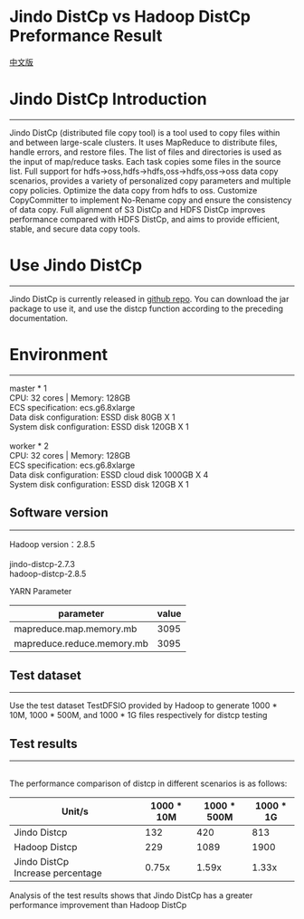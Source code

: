 # Jindo DistCp vs Hadoop DistCp Preformance Result
[中文版](jindo_distcp_vs_hadoop_distcp.md)
<a name="3baNh"></a>
# Jindo DistCp Introduction

---

Jindo DistCp (distributed file copy tool) is a tool used to copy files within and between large-scale clusters. It uses MapReduce to distribute files, handle errors, and restore files. The list of files and directories is used as the input of map/reduce tasks. Each task copies some files in the source list. Full support for hdfs->oss,hdfs->hdfs,oss->hdfs,oss->oss data copy scenarios, provides a variety of personalized copy parameters and multiple copy policies. Optimize the data copy from hdfs to oss. Customize CopyCommitter to implement No-Rename copy and ensure the consistency of data copy. Full alignment of S3 DistCp and HDFS DistCp improves performance compared with HDFS DistCp, and aims to provide efficient, stable, and secure data copy tools.

<a name="j4COM"></a>
# Use Jindo DistCp

---

Jindo DistCp is currently released in [github repo](jindo_distcp_how_to_en.md). You can download the jar package to use it, and use the distcp function according to the preceding documentation.

<a name="KWgRo"></a>
# Environment

---

master * 1<br />CPU: 32 cores | Memory: 128GB<br />ECS specification: ecs.g6.8xlarge<br />Data disk configuration: ESSD disk 80GB X 1<br />System disk configuration: ESSD disk 120GB X 1<br />
<br />worker * 2<br />CPU: 32 cores | Memory: 128GB<br />ECS specification: ecs.g6.8xlarge<br />Data disk configuration: ESSD cloud disk 1000GB X 4<br />System disk configuration: ESSD disk 120GB X 1

<a name="Bgty9"></a>
## Software version

---

Hadoop version：2.8.5<br />
<br />jindo-distcp-2.7.3<br />hadoop-distcp-2.8.5

YARN Parameter

| parameter | value |
| --- | --- |
| mapreduce.map.memory.mb | 3095 |
| mapreduce.reduce.memory.mb | 3095 |

<a name="zlYH3"></a>
#### 
<a name="t3bHe"></a>
## Test dataset

---

Use the test dataset TestDFSIO provided by Hadoop to generate 1000 * 10M, 1000 * 500M, and 1000 * 1G files respectively for distcp testing

<a name="KW47P"></a>
## Test results

---

<br />The performance comparison of distcp in different scenarios is as follows:<br />


| Unit/s  | 1000 * 10M | 1000 * 500M | 1000 * 1G |
| ---  | --- | --- | --- |
| Jindo Distcp   | 132 | 420 | 813 |
| Hadoop Distcp  | 229 | 1089 | 1900 |
| Jindo DistCp Increase percentage | 0.75x | 1.59x | 1.33x |



Analysis of the test results shows that Jindo DistCp has a greater performance improvement than Hadoop DistCp
